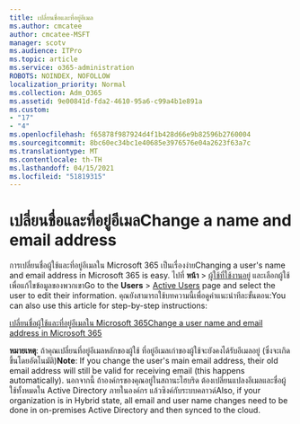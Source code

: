 ```yaml
---
title: เปลี่ยนชื่อและที่อยู่อีเมล
ms.author: cmcatee
author: cmcatee-MSFT
manager: scotv
ms.audience: ITPro
ms.topic: article
ms.service: o365-administration
ROBOTS: NOINDEX, NOFOLLOW
localization_priority: Normal
ms.collection: Adm_O365
ms.assetid: 9e00841d-fda2-4610-95a6-c99a4b1e891a
ms.custom:
- "17"
- "4"
ms.openlocfilehash: f65878f987924d4f1b428d66e9b82596b2760004
ms.sourcegitcommit: 8bc60ec34bc1e40685e3976576e04a2623f63a7c
ms.translationtype: MT
ms.contentlocale: th-TH
ms.lasthandoff: 04/15/2021
ms.locfileid: "51819315"
---
```

# <a name="change-a-name-and-email-address"></a><span data-ttu-id="f0793-102">เปลี่ยนชื่อและที่อยู่อีเมล</span><span class="sxs-lookup"><span data-stu-id="f0793-102">Change a name and email address</span></span>

<span data-ttu-id="f0793-103">การเปลี่ยนชื่อผู้ใช้และที่อยู่อีเมลใน Microsoft 365 เป็นเรื่องง่าย</span><span class="sxs-lookup"><span data-stu-id="f0793-103">Changing a user's name and email address in Microsoft 365 is easy.</span></span> <span data-ttu-id="f0793-104">ไปที่ **หน้า** \> [ผู้ใช้ที่ใช้งานอยู่](https://go.microsoft.com/fwlink/p/?linkid=834822) และเลือกผู้ใช้เพื่อแก้ไขข้อมูลของพวกเขา</span><span class="sxs-lookup"><span data-stu-id="f0793-104">Go to the **Users** \> [Active Users](https://go.microsoft.com/fwlink/p/?linkid=834822) page and select the user to edit their information.</span></span> <span data-ttu-id="f0793-105">คุณยังสามารถใช้บทความนี้เพื่อดูคําแนะนําทีละขั้นตอน:</span><span class="sxs-lookup"><span data-stu-id="f0793-105">You can also use this article for step-by-step instructions:</span></span>
  
[<span data-ttu-id="f0793-106">เปลี่ยนชื่อผู้ใช้และที่อยู่อีเมลใน Microsoft 365</span><span class="sxs-lookup"><span data-stu-id="f0793-106">Change a user name and email address in Microsoft 365</span></span>](https://docs.microsoft.com/microsoft-365/admin/add-users/change-a-user-name-and-email-address)
  
 <span data-ttu-id="f0793-107">**หมายเหตุ**: ถ้าคุณเปลี่ยนที่อยู่อีเมลหลักของผู้ใช้ ที่อยู่อีเมลเก่าของผู้ใช้จะยังคงได้รับอีเมลอยู่ (ซึ่งจะเกิดขึ้นโดยอัตโนมัติ)</span><span class="sxs-lookup"><span data-stu-id="f0793-107">**Note**: If you change the user's main email address, their old email address will still be valid for receiving email (this happens automatically).</span></span> <span data-ttu-id="f0793-108">นอกจากนี้ ถ้าองค์กรของคุณอยู่ในสถานะไฮบริด ต้องเปลี่ยนแปลงอีเมลและชื่อผู้ใช้ทั้งหมดใน Active Directory ภายในองค์กร แล้วซิงค์กับระบบคลาวด์</span><span class="sxs-lookup"><span data-stu-id="f0793-108">Also, if your organization is in Hybrid state, all email and user name changes need to be done in on-premises Active Directory and then synced to the cloud.</span></span>